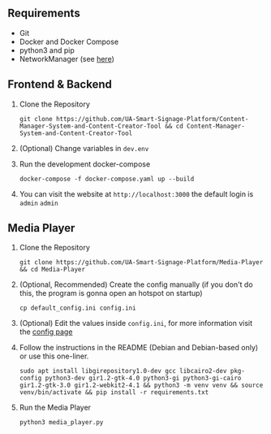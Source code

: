 ## Requirements

- Git
- Docker and Docker Compose
- python3 and pip
- NetworkManager (see [here](#running-without-networkmanager))

## Frontend & Backend

1. Clone the Repository
    ```
    git clone https://github.com/UA-Smart-Signage-Platform/Content-Manager-System-and-Content-Creator-Tool && cd Content-Manager-System-and-Content-Creator-Tool
    ```

2. (Optional) Change variables in `dev.env`

3. Run the development docker-compose
    ```
    docker-compose -f docker-compose.yaml up --build
    ```

4. You can visit the website at `http://localhost:3000` the default login is `admin` `admin`

## Media Player

1. Clone the Repository
    ```
    git clone https://github.com/UA-Smart-Signage-Platform/Media-Player && cd Media-Player
    ```

2. (Optional, Recommended) Create the config manually (if you don't do this, the program is gonna open an hotspot on startup)
    ```
    cp default_config.ini config.ini
    ```

3. (Optional) Edit the values inside `config.ini`, for more information visit the [config page](../media-player-config/)

4. Follow the instructions in the README (Debian and Debian-based only) or use this one-liner.
    ```
    sudo apt install libgirepository1.0-dev gcc libcairo2-dev pkg-config python3-dev gir1.2-gtk-4.0 python3-gi python3-gi-cairo gir1.2-gtk-3.0 gir1.2-webkit2-4.1 && python3 -m venv venv && source venv/bin/activate && pip install -r requirements.txt
    ```

5. Run the Media Player
    ```
    python3 media_player.py
    ```
